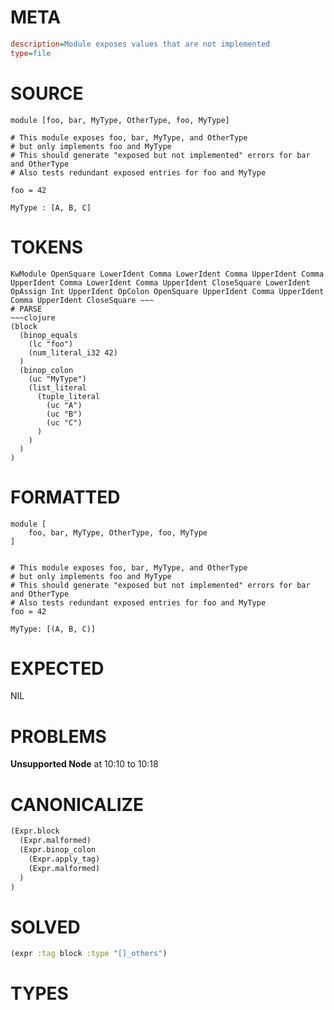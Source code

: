 # META
~~~ini
description=Module exposes values that are not implemented
type=file
~~~
# SOURCE
~~~roc
module [foo, bar, MyType, OtherType, foo, MyType]

# This module exposes foo, bar, MyType, and OtherType
# but only implements foo and MyType
# This should generate "exposed but not implemented" errors for bar and OtherType
# Also tests redundant exposed entries for foo and MyType

foo = 42

MyType : [A, B, C]
~~~
# TOKENS
~~~text
KwModule OpenSquare LowerIdent Comma LowerIdent Comma UpperIdent Comma UpperIdent Comma LowerIdent Comma UpperIdent CloseSquare LowerIdent OpAssign Int UpperIdent OpColon OpenSquare UpperIdent Comma UpperIdent Comma UpperIdent CloseSquare ~~~
# PARSE
~~~clojure
(block
  (binop_equals
    (lc "foo")
    (num_literal_i32 42)
  )
  (binop_colon
    (uc "MyType")
    (list_literal
      (tuple_literal
        (uc "A")
        (uc "B")
        (uc "C")
      )
    )
  )
)
~~~
# FORMATTED
~~~roc
module [
	foo, bar, MyType, OtherType, foo, MyType
]


# This module exposes foo, bar, MyType, and OtherType
# but only implements foo and MyType
# This should generate "exposed but not implemented" errors for bar and OtherType
# Also tests redundant exposed entries for foo and MyType
foo = 42

MyType: [(A, B, C)]
~~~
# EXPECTED
NIL
# PROBLEMS
**Unsupported Node**
at 10:10 to 10:18

# CANONICALIZE
~~~clojure
(Expr.block
  (Expr.malformed)
  (Expr.binop_colon
    (Expr.apply_tag)
    (Expr.malformed)
  )
)
~~~
# SOLVED
~~~clojure
(expr :tag block :type "[]_others")
~~~
# TYPES
~~~roc
~~~
